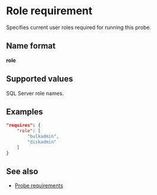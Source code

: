 # Role requirement

Specifies current user roles required for running this probe.

## Name format

__role__

## Supported values

SQL Server role names.

## Examples

```json
"requires": {
    "role": [
        "bulkadmin",
        "diskadmin"
    ]
}
```

## See also

- [Probe requirements](./README.md)
